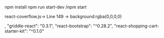 npm install
npm run start-dev
/npm start

react-coverflow.js-> Line 149 -> background:rgba(0,0,0,0)

,
    "griddle-react": "0.3.1",
    "react-bootstrap": "^0.28.2",
    "react-shopping-cart-starter-kit": "^0.1.0"